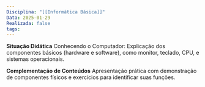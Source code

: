 ```yaml
---
Disciplina: "[[Informática Básica]]"
Data: 2025-01-29
Realizada: false
tags:
---
```


**Situação Didática**
Conhecendo o Computador: Explicação dos componentes básicos (hardware e software), como monitor, teclado, CPU, e sistemas operacionais.

**Complementação de Conteúdos**
Apresentação prática com demonstração de componentes físicos e exercícios para identificar suas funções.